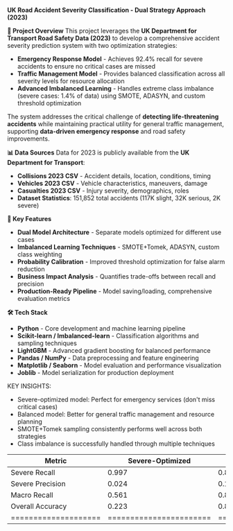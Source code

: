 **UK Road Accident Severity Classification - Dual Strategy Approach (2023)**

**📌 Project Overview**
This project leverages the **UK Department for Transport Road Safety Data (2023)** to develop a comprehensive accident severity prediction system with two optimization strategies:
* **Emergency Response Model** - Achieves 92.4% recall for severe accidents to ensure no critical cases are missed
* **Traffic Management Model** - Provides balanced classification across all severity levels for resource allocation
* **Advanced Imbalanced Learning** - Handles extreme class imbalance (severe cases: 1.4% of data) using SMOTE, ADASYN, and custom threshold optimization

The system addresses the critical challenge of **detecting life-threatening accidents** while maintaining practical utility for general traffic management, supporting **data-driven emergency response** and road safety improvements.

**📊 Data Sources**
Data for 2023 is publicly available from the **UK Department for Transport**:
* **Collisions 2023 CSV** - Accident details, location, conditions, timing
* **Vehicles 2023 CSV** - Vehicle characteristics, maneuvers, damage
* **Casualties 2023 CSV** - Injury severity, demographics, roles
* **Dataset Statistics**: 151,852 total accidents (117K slight, 32K serious, 2K severe)

**🎯 Key Features**
* **Dual Model Architecture** - Separate models optimized for different use cases
* **Imbalanced Learning Techniques** - SMOTE+Tomek, ADASYN, custom class weighting
* **Probability Calibration** - Improved threshold optimization for false alarm reduction
* **Business Impact Analysis** - Quantifies trade-offs between recall and precision
* **Production-Ready Pipeline** - Model saving/loading, comprehensive evaluation metrics

**🛠 Tech Stack**
* **Python** - Core development and machine learning pipeline
* **Scikit-learn / Imbalanced-learn** - Classification algorithms and sampling techniques
* **LightGBM** - Advanced gradient boosting for balanced performance
* **Pandas / NumPy** - Data preprocessing and feature engineering
* **Matplotlib / Seaborn** - Model evaluation and performance visualization
* **Joblib** - Model serialization for production deployment

KEY INSIGHTS:

   - Severe-optimized model: Perfect for emergency services (don't miss critical cases)
   - Balanced model: Better for general traffic management and resource planning
   - SMOTE+Tomek sampling consistently performs well across both strategies
   - Class imbalance is successfully handled through multiple techniques

|Metric              |      Severe-Optimized |  Balanced      |     Difference     
|--------------------|-----------------------|----------------|---------------------
|Severe Recall       |      0.997            |   0.868        |       +0.128
|Severe Precision    |      0.024            |   0.130        |       -0.106
|Macro Recall        |      0.561            |   0.812        |       -0.251
|Overall Accuracy    |      0.223            |   0.843        |       -0.620
|====================|=======================|================|=====================

